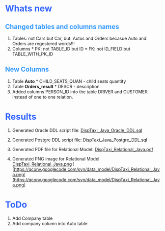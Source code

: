 # <font color='#3366FF'>Whats new</font> #

## <font color='3399FF'>Changed tables and columns names</font> ##
  1. Tables: not Cars but Car, but: Autos and Orders becasue Auto and Orders are regestered words!!!
  1. Columns
    * PK: not TABLE\_ID but ID
    * FK: not ID\_FIELD but TABLE\_WITH\_PK\_ID

## <font color='3399FF'>New Columns</font> ##
  1. Table **Auto**
    * CHILD\_SEATS\_QUAN - child seats quantity
  1. Table **Orders\_result**
    * DESCR - description
  1. Added columns PERSON\_ID into the table DRIVER and CUSTOMER instead of one to one relation.

# <font color='#3366FF'>Results</font> #

1) Generated Oracle DDL script file: [DispTaxi\_Java\_Oracle\_DDL.sql](https://code.google.com/p/qconv/source/browse/data_model/DispTaxi_Java_Oracle_DDL.sql)

2) Generated Postgre DDL script file: [DispTaxi\_Java\_Postgre\_DDL.sql](https://code.google.com/p/qconv/source/browse/data_model/DispTaxi_Java_Postgre_DDL.sql)

3) Generated PDF file for Relational Model: [DispTaxi\_Relational\_Java.pdf](https://code.google.com/p/qconv/source/browse/data_model/DispTaxi_Relational_Java.pdf)

4) Generated PNG image for Relational Model
[DispTaxi\_Relational\_Java.png](https://qconv.googlecode.com/svn/data_model/DispTaxi_Relational_Java.png)
![https://qconv.googlecode.com/svn/data_model/DispTaxi_Relational_Java.png](https://qconv.googlecode.com/svn/data_model/DispTaxi_Relational_Java.png)

# <font color='#3366FF'>ToDo</font> #
  1. Add Company table
  1. Add company column into Auto table